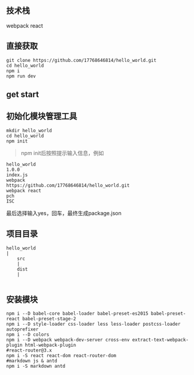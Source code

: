 ## 技术栈 ##

webpack react

## 直接获取 ##
```
git clone https://github.com/17768646814/hello_world.git
cd hello_world
npm i
npm run dev
```

## get start

## 初始化模块管理工具
```
mkdir hello_world
cd hello_world
npm init
```
> npm init后按照提示输入信息，例如
```
hello_world
1.0.0
index.js
webpack
https://github.com/17768646814/hello_world.git
webpack react
pch
ISC
```
最后选择输入yes，回车，最终生成package.json

## 项目目录
```
hello_world
|
    src
    |
    dist
    |
    
```

## 安装模块

```
npm i --D babel-core babel-loader babel-preset-es2015 babel-preset-react babel-preset-stage-2 
npm i --D style-loader css-loader less less-loader postcss-loader autoprefixer
npm i --D colors
npm i --D webpack webpack-dev-server cross-env extract-text-webpack-plugin html-webpack-plugin
#react-router@3.x
npm i -S react react-dom react-router-dom
#markdown js & antd
npm i -S markdown antd

```
